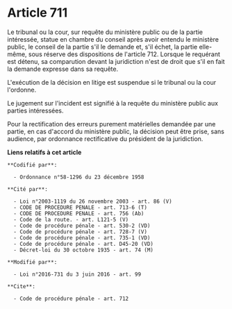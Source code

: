 # Article 711

Le tribunal ou la cour, sur requête du ministère public ou de la partie intéressée, statue en chambre du conseil après avoir
entendu le ministère public, le conseil de la partie s'il le demande et, s'il échet, la partie elle-même, sous réserve des
dispositions de l'article 712. Lorsque le requérant est détenu, sa comparution devant la juridiction n'est de droit que s'il
en fait la demande expresse dans sa requête. 

L'exécution de la décision en litige est suspendue si le tribunal ou la cour l'ordonne. 

Le jugement sur l'incident est signifié à la requête du ministère public aux parties intéressées.

Pour la rectification des erreurs purement matérielles demandée par une partie, en cas d'accord du ministère public, la
décision peut être prise, sans audience, par ordonnance rectificative du président de la juridiction.

**Liens relatifs à cet article**

	**Codifié par**:

	  - Ordonnance n°58-1296 du 23 décembre 1958

	**Cité par**:

	  - Loi n°2003-1119 du 26 novembre 2003 - art. 86 (V)
	  - CODE DE PROCEDURE PENALE - art. 713-6 (T)
	  - CODE DE PROCEDURE PENALE - art. 756 (Ab)
	  - Code de la route. - art. L121-5 (V)
	  - Code de procédure pénale - art. 530-2 (VD)
	  - Code de procédure pénale - art. 728-7 (V)
	  - Code de procédure pénale - art. 735-1 (VD)
	  - Code de procédure pénale - art. D45-20 (VD)
	  - Décret-loi du 30 octobre 1935 - art. 74 (M)

	**Modifié par**:

	  - Loi n°2016-731 du 3 juin 2016 - art. 99

	**Cite**:

	  - Code de procédure pénale - art. 712
